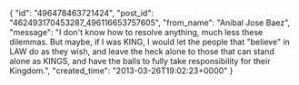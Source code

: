  {
   "id": "496478463721424",
   "post_id": "462493170453287_496116653757605",
   "from_name": "Anibal Jose Baez",
   "message": "I don't know how to resolve anything, much less these dilemmas. But maybe, if I was KING, I would let the people that \"believe\" in LAW do as they wish, and leave the heck alone to those that can stand alone as KINGS, and have the balls to fully take responsibility for their Kingdom.",
   "created_time": "2013-03-26T19:02:23+0000"
 }
